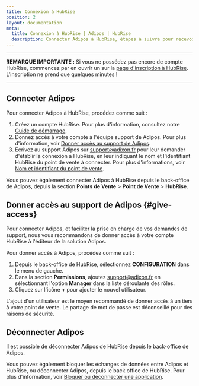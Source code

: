 ```yaml
---
title: Connexion à HubRise
position: 2
layout: documentation
meta:
  title: Connexion à HubRise | Adipos | HubRise
  description: Connecter Adipos à HubRise, étapes à suivre pour recevoir vos commandes dans votre logiciel de caisse Adipos. Réalisez tous vos rêves d'intégration.
---
```


---

**REMARQUE IMPORTANTE :** Si vous ne possédez pas encore de compte HubRise, commencez par en ouvrir un sur la [page d'inscription à HubRise](https://manager.hubrise.com/signup). L'inscription ne prend que quelques minutes !

---

## Connecter Adipos

Pour connecter Adipos à HubRise, procédez comme suit :

1. Créez un compte HubRise. Pour plus d'information, consultez notre [Guide de démarrage](/docs/get-started).
1. Donnez accès à votre compte à l'équipe support de Adipos. Pour plus d'information, voir [Donner accès au support de Adipos](#give-access).
1. Ecrivez au support Adipos sur support@adixon.fr pour leur demander d'établir la connexion à HubRise, en leur indiquant le nom et l'identifiant HubRise du point de vente à connecter. Pour plus d'informations, voir [Nom et identifiant du point de vente](/docs/locations#location-name-and-id).

Vous pouvez également connecter Adipos à HubRise depuis le back-office de Adipos, depuis la section **Points de Vente** > **Point de Vente** > **HubRise**.

## Donner accès au support de Adipos {#give-access}

Pour connecter Adipos, et faciliter la prise en charge de vos demandes de support, nous vous recommandons de donner accès à votre compte HubRise à l'éditeur de la solution Adipos.

Pour donner accès à Adipos, procédez comme suit :

1. Depuis le back-office de HubRise, sélectionnez **CONFIGURATION** dans le menu de gauche.
1. Dans la section **Permissions**, ajoutez support@adixon.fr en sélectionnant l'option **Manager** dans la liste déroulante des rôles.
1. Cliquez sur l'icône **+** pour ajouter le nouvel utilisateur.

L'ajout d'un utilisateur est le moyen recommandé de donner accès à un tiers à votre point de vente. Le partage de mot de passe est déconseillé pour des raisons de sécurité.

## Déconnecter Adipos

Il est possible de déconnecter Adipos de HubRise depuis le back-office de Adipos.

Vous pouvez également bloquer les échanges de données entre Adipos et HubRise, ou déconnecter Adipos, depuis le back office de HubRise. Pour plus d'information, voir [Bloquer ou déconnecter une application](/docs/connections#block-or-disconnect).
